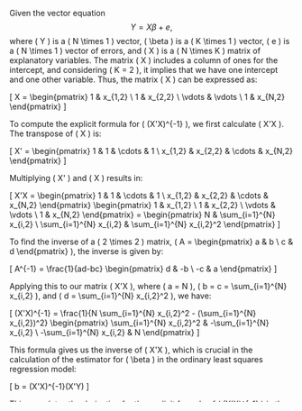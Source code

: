 Given the vector equation $$Y = X\beta + e,$$ where \( Y \) is a \( N \times 1 \) vector, \( \beta \) is a \( K \times 1 \) vector, \( e \) is a \( N \times 1 \) vector of errors, and \( X \) is a \( N \times K \) matrix of explanatory variables. The matrix \( X \) includes a column of ones for the intercept, and considering \( K = 2 \), it implies that we have one intercept and one other variable. Thus, the matrix \( X \) can be expressed as:

\[
X = \begin{pmatrix}
1 & x_{1,2} \\
1 & x_{2,2} \\
\vdots & \vdots \\
1 & x_{N,2}
\end{pmatrix}
\]

To compute the explicit formula for \( (X'X)^{-1} \), we first calculate \( X'X \). The transpose of \( X \) is:

\[
X' = \begin{pmatrix}
1 & 1 & \cdots & 1 \\
x_{1,2} & x_{2,2} & \cdots & x_{N,2}
\end{pmatrix}
\]

Multiplying \( X' \) and \( X \) results in:

\[
X'X = \begin{pmatrix}
1 & 1 & \cdots & 1 \\
x_{1,2} & x_{2,2} & \cdots & x_{N,2}
\end{pmatrix}
\begin{pmatrix}
1 & x_{1,2} \\
1 & x_{2,2} \\
\vdots & \vdots \\
1 & x_{N,2}
\end{pmatrix} 
= \begin{pmatrix}
N & \sum_{i=1}^{N} x_{i,2} \\
\sum_{i=1}^{N} x_{i,2} & \sum_{i=1}^{N} x_{i,2}^2
\end{pmatrix}
\]

To find the inverse of a \( 2 \times 2 \) matrix, \( A = \begin{pmatrix} a & b \\ c & d \end{pmatrix} \), the inverse is given by:

\[
A^{-1} = \frac{1}{ad-bc} \begin{pmatrix} d & -b \\ -c & a \end{pmatrix}
\]

Applying this to our matrix \( X'X \), where \( a = N \), \( b = c = \sum_{i=1}^{N} x_{i,2} \), and \( d = \sum_{i=1}^{N} x_{i,2}^2 \), we have:

\[
(X'X)^{-1} = \frac{1}{N \sum_{i=1}^{N} x_{i,2}^2 - (\sum_{i=1}^{N} x_{i,2})^2} \begin{pmatrix}
\sum_{i=1}^{N} x_{i,2}^2 & -\sum_{i=1}^{N} x_{i,2} \\
-\sum_{i=1}^{N} x_{i,2} & N
\end{pmatrix}
\]

This formula gives us the inverse of \( X'X \), which is crucial in the calculation of the estimator for \( \beta \) in the ordinary least squares regression model:

\[
b = (X'X)^{-1}(X'Y)
\]

This completes the derivation for the explicit formula of \( (X'X)^{-1} \) in the case when \( K = 2 \).


{Derive $b=(X'X)^{-1}(X'Y)$ element by element for $K=2$.}

To derive the elements of \( b = (X'X)^{-1}(X'Y) \) for \( K = 2 \), we first need the individual elements of \( (X'X)^{-1} \) and \( X'Y \).

### 1. Calculate \( X'X \) and \( (X'X)^{-1} \)

As previously derived, for \( K = 2 \) (one intercept and one regressor):
\[
X'X = \begin{pmatrix}
N & \sum x_{i,2} \\
\sum x_{i,2} & \sum x_{i,2}^2
\end{pmatrix}
\]

The inverse, \( (X'X)^{-1} \), is given by:
\[
(X'X)^{-1} = \frac{1}{\Delta} \begin{pmatrix}
\sum x_{i,2}^2 & -\sum x_{i,2} \\
-\sum x_{i,2} & N
\end{pmatrix}
\]
where \( \Delta = N \sum x_{i,2}^2 - (\sum x_{i,2})^2 \).

### 2. Calculate \( X'Y \)

\[
X'Y = \begin{pmatrix}
1 & 1 & \cdots & 1 \\
x_{1,2} & x_{2,2} & \cdots & x_{N,2}
\end{pmatrix}
\begin{pmatrix}
y_1 \\
y_2 \\
\vdots \\
y_N
\end{pmatrix}
= \begin{pmatrix}
\sum y_i \\
\sum x_{i,2} y_i
\end{pmatrix}
\]

### 3. Calculate \( b = (X'X)^{-1}(X'Y) \)

We now compute the product of \( (X'X)^{-1} \) and \( X'Y \):
\[
b = \frac{1}{\Delta} \begin{pmatrix}
\sum x_{i,2}^2 & -\sum x_{i,2} \\
-\sum x_{i,2} & N
\end{pmatrix}
\begin{pmatrix}
\sum y_i \\
\sum x_{i,2} y_i
\end{pmatrix}
\]

Let's explicitly calculate the elements of \( b \):

**Element \( b_1 \)** (intercept):
\[
b_1 = \frac{1}{\Delta} \left( \left(\sum x_{i,2}^2\right) \left(\sum y_i\right) - \left(\sum x_{i,2}\right) \left(\sum x_{i,2} y_i\right) \right)
\]

**Element \( b_2 \)** (slope):
\[
b_2 = \frac{1}{\Delta} \left( -\left(\sum x_{i,2}\right) \left(\sum y_i\right) + N \left(\sum x_{i,2} y_i\right) \right)
\]

This gives us the two elements of \( b \), where \( b_1 \) is the estimated intercept and \( b_2 \) is the estimated slope of the regression line. Each element is calculated by the respective formula, reflecting how each factor (intercept and slope) is influenced by the sums of \( y_i \), \( x_{i,2} \), and their products, scaled by the determinant \( \Delta \) of the matrix \( (X'X)^{-1} \).


Now, derive covariance matrix of $b$

To derive the covariance matrix of the estimator \( b \) in the context of a linear regression model where \( K = 2 \) (including an intercept and one regressor), we use the formula:

\[
\text{Cov}(b) = (X'X)^{-1}\sigma^2
\]

Here, \( \sigma^2 \) is the variance of the error terms \( e \) in the model \( Y = X\beta + e \). The matrix \( (X'X)^{-1} \) was previously calculated as:

\[
(X'X)^{-1} = \frac{1}{\Delta} \begin{pmatrix}
\sum x_{i,2}^2 & -\sum x_{i,2} \\
-\sum x_{i,2} & N
\end{pmatrix}
\]

where \( \Delta = N \sum x_{i,2}^2 - (\sum x_{i,2})^2 \).

### Formula for \( \text{Cov}(b) \)

Multiplying \( (X'X)^{-1} \) by \( \sigma^2 \), we obtain:

\[
\text{Cov}(b) = \sigma^2 \frac{1}{\Delta} \begin{pmatrix}
\sum x_{i,2}^2 & -\sum x_{i,2} \\
-\sum x_{i,2} & N
\end{pmatrix}
= \frac{\sigma^2}{\Delta} \begin{pmatrix}
\sum x_{i,2}^2 & -\sum x_{i,2} \\
-\sum x_{i,2} & N
\end{pmatrix}
\]

### Elements of the Covariance Matrix

This results in the covariance matrix \( \text{Cov}(b) \) having the following elements:

- **Variance of \( b_1 \) (intercept)**:
  \[
  \text{Var}(b_1) = \frac{\sigma^2 \sum x_{i,2}^2}{\Delta}
  \]
- **Variance of \( b_2 \) (slope)**:
  \[
  \text{Var}(b_2) = \frac{\sigma^2 N}{\Delta}
  \]
- **Covariance of \( b_1 \) and \( b_2 \)**:
  \[
  \text{Cov}(b_1, b_2) = \frac{-\sigma^2 \sum x_{i,2}}{\Delta}
  \]

Thus, the covariance matrix of \( b \) captures how the variances of the estimates of the intercept and slope are scaled by \( \sigma^2 \) and adjusted for the design matrix \( X \) through \( (X'X)^{-1} \). The off-diagonal elements represent the covariance between the intercept and the slope, indicating how changes in one parameter estimate are statistically associated with changes in the other.
